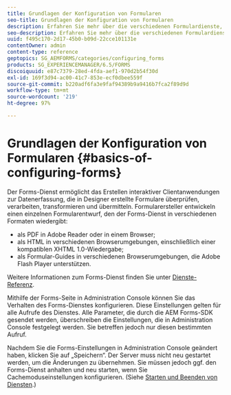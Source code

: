 ```yaml
---
title: Grundlagen der Konfiguration von Formularen
seo-title: Grundlagen der Konfiguration von Formularen
description: Erfahren Sie mehr über die verschiedenen Formulardienste, mit denen Sie interaktive Datenerfassungsanwendungen erstellen können.
seo-description: Erfahren Sie mehr über die verschiedenen Formulardienste, mit denen Sie interaktive Datenerfassungsanwendungen erstellen können.
uuid: f495c170-2d17-45b0-b09d-22cce101131e
contentOwner: admin
content-type: reference
geptopics: SG_AEMFORMS/categories/configuring_forms
products: SG_EXPERIENCEMANAGER/6.5/FORMS
discoiquuid: e87c7379-28ed-4fda-aef1-970d2b54f30d
exl-id: 169f3d94-ac00-41c7-853e-ecf0dbee559f
source-git-commit: b220adf6fa3e9faf94389b9a9416b7fca2f89d9d
workflow-type: tm+mt
source-wordcount: '219'
ht-degree: 97%

---
```


# Grundlagen der Konfiguration von Formularen {#basics-of-configuring-forms}

Der Forms-Dienst ermöglicht das Erstellen interaktiver Clientanwendungen zur Datenerfassung, die in Designer erstellte Formulare überprüfen, verarbeiten, transformieren und übermitteln. Formularersteller entwickeln einen einzelnen Formularentwurf, den der Forms-Dienst in verschiedenen Formaten wiedergibt:

* als PDF in Adobe Reader oder in einem Browser;
* als HTML in verschiedenen Browserumgebungen, einschließlich einer kompatiblen XHTML 1.0-Wiedergabe;
* als Formular-Guides in verschiedenen Browserumgebungen, die Adobe Flash Player unterstützen.

Weitere Informationen zum Forms-Dienst finden Sie unter [Dienste-Referenz](https://www.adobe.com/go/learn_aemforms_services_63).

Mithilfe der Forms-Seite in Administration Console können Sie das Verhalten des Forms-Dienstes konfigurieren. Diese Einstellungen gelten für alle Aufrufe des Dienstes. Alle Parameter, die durch die AEM Forms-SDK gesendet werden, überschreiben die Einstellungen, die in Administration Console festgelegt werden. Sie betreffen jedoch nur diesen bestimmten Aufruf.

Nachdem Sie die Forms-Einstellungen in Administration Console geändert haben, klicken Sie auf „Speichern“. Der Server muss nicht neu gestartet werden, um die Änderungen zu übernehmen. Sie müssen jedoch ggf. den Forms-Dienst anhalten und neu starten, wenn Sie Cachemoduseinstellungen konfigurieren. (Siehe [ Starten und Beenden von Diensten](/help/forms/using/admin-help/starting-stopping-services.md#starting-and-stopping-services).)
